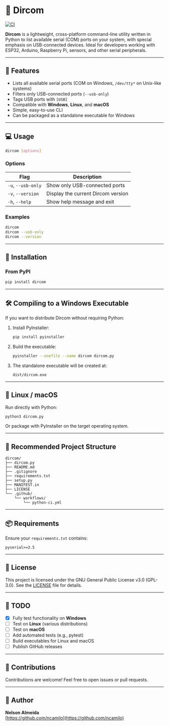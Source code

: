 # 🔌 Dircom

[![CI](https://github.com/ncamilo/dircom/actions/workflows/python-ci.yml/badge.svg)](https://github.com/ncamilo/dircom/actions)

**Dircom** is a lightweight, cross-platform command-line utility written in Python to list available serial (COM) ports on your system, with special emphasis on USB-connected devices. Ideal for developers working with ESP32, Arduino, Raspberry Pi, sensors, and other serial peripherals.

---

## 🚀 Features

- Lists all available serial ports (COM on Windows, `/dev/tty*` on Unix-like systems)  
- Filters only USB-connected ports (`--usb-only`)  
- Tags USB ports with `[USB]`  
- Compatible with **Windows**, **Linux**, and **macOS**  
- Simple, easy-to-use CLI  
- Can be packaged as a standalone executable for Windows  

---

## 💻 Usage

```bash
dircom [options]
```

### Options

| Flag               | Description                               |
|--------------------|-------------------------------------------|
| `-u`, `--usb-only` | Show only USB-connected ports             |
| `-v`, `--version`  | Display the current Dircom version        |
| `-h`, `--help`     | Show help message and exit                |

### Examples

```bash
dircom
dircom --usb-only
dircom --version
```

---

## 🔧 Installation

### From PyPI

```bash
pip install dircom
```

---

## 🛠️ Compiling to a Windows Executable

If you want to distribute Dircom without requiring Python:

1. Install PyInstaller:
   ```bash
   pip install pyinstaller
   ```
2. Build the executable:
   ```bash
   pyinstaller --onefile --name dircom dircom.py
   ```
3. The standalone executable will be created at:
   ```
   dist/dircom.exe
   ```

---

## 🐧 Linux / macOS

Run directly with Python:

```bash
python3 dircom.py
```

Or package with PyInstaller on the target operating system.

---

## 📂 Recommended Project Structure

```
dircom/
├── dircom.py
├── README.md
├── .gitignore
├── requirements.txt
├── setup.py
├── MANIFEST.in
├── LICENSE
└── .github/
    └── workflows/
        └── python-ci.yml
```

---

## 📦 Requirements

Ensure your `requirements.txt` contains:

```
pyserial>=3.5
```

---

## 📜 License

This project is licensed under the GNU General Public License v3.0 (GPL-3.0). See the [LICENSE](LICENSE) file for details.

---

## 📝 TODO

- [x] Fully test functionality on **Windows**  
- [ ] Test on **Linux** (various distributions)  
- [ ] Test on **macOS**  
- [ ] Add automated tests (e.g., pytest)  
- [ ] Build executables for Linux and macOS  
- [ ] Publish GitHub releases  

---

## 🤝 Contributions

Contributions are welcome! Feel free to open issues or pull requests.

---

## 🔗 Author

**Nelson Almeida**  
[https://github.com/ncamilo](https://github.com/ncamilo)
